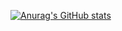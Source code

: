 [![Anurag's GitHub stats](https://github-readme-stats.vercel.app/api?username=greenou&show_icons=true&theme=dark)]() 

